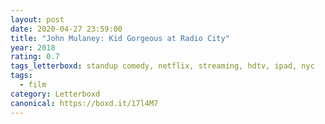 ```yaml
---
layout: post 
date: 2020-04-27 23:59:00
title: "John Mulaney: Kid Gorgeous at Radio City"
year: 2018
rating: 0.7
tags_letterboxd: standup comedy, netflix, streaming, hdtv, ipad, nyc
tags:
  - film
category: Letterboxd
canonical: https://boxd.it/17l4M7
---
```

